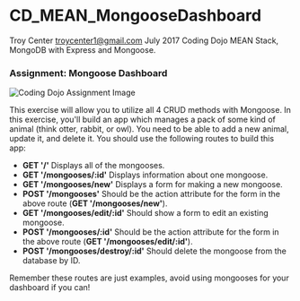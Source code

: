 # CD_MEAN_MongooseDashboard
Troy Center troycenter1@gmail.com July 2017
Coding Dojo MEAN Stack, MongoDB with Express and Mongoose.

<h3>Assignment: Mongoose Dashboard</h3>

<img src="http://s3.amazonaws.com/General_V88/boomyeah/company_209/chapter_2505/handouts/chapter2505_3049_mongeese.PNG" alt="Coding Dojo Assignment Image">

This exercise will allow you to utilize all 4 CRUD methods with Mongoose. In this exercise, you'll build an app which manages a pack of some kind of animal (think otter, rabbit, or owl). You need to be able to add a new animal, update it, and delete it. You should use the following routes to build this app:

<ul>
<li><strong>GET '/'</strong> Displays all of the mongooses.</li>
<li><strong>GET '/mongooses/:id'</strong> Displays information about one mongoose.</li>
<li><strong>GET '/mongooses/new'</strong> Displays a form for making a new mongoose.</li>
<li><strong>POST '/mongooses'</strong> Should be the action attribute for the form in the above route (<strong>GET '/mongooses/new'</strong>).</li>
<li><strong>GET '/mongooses/edit/:id'</strong> Should show a form to edit an existing mongoose.</li>
<li><strong>POST '/mongooses/:id'</strong> Should be the action attribute for the form in the above route (<strong>GET '/mongooses/edit/:id'</strong>).</li>
<li><strong>POST '/mongooses/destroy/:id'</strong> Should delete the mongoose from the database by ID.</li>
</ul>

Remember these routes are just examples, avoid using mongooses for your dashboard if you can!
